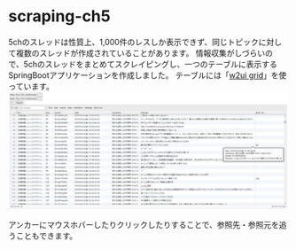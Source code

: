 # scraping-ch5
5chのスレッドは性質上、1,000件のレスしか表示できず、同じトピックに対して複数のスレッドが作成されていることがあります。
情報収集がしづらいので、5chのスレッドをまとめてスクレイピングし、一つのテーブルに表示するSpringBootアプリケーションを作成しました。
テーブルには「[w2ui grid](http://w2ui.com/web/docs/1.5/grid)」を使っています。
![画像](https://github.com/kazu2103/scraping-ch5/blob/11c7bd8e968ac8417269dcb053fcb39c0afb9674/scraping-ch5.JPG)

アンカーにマウスホバーしたりクリックしたりすることで、参照先・参照元を追うこともできます。
